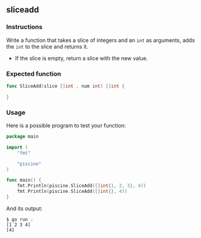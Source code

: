 ## sliceadd

### Instructions

Write a function that takes a slice of integers and an `int` as arguments, adds the `int` to the slice and returns it. 

- If the slice is empty, return a slice with the new value.

### Expected function

```go
func SliceAdd(slice []int , num int) []int {

}
```

### Usage

Here is a possible program to test your function:

```go
package main

import (
	"fmt"

	"piscine"
)

func main() {
	fmt.Println(piscine.SliceAdd([]int{1, 2, 3}, 4))
	fmt.Println(piscine.SliceAdd([]int{}, 4))
}
```

And its output:

```console
$ go run .
[1 2 3 4]
[4]
```
